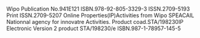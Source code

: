 Wipo Publication​ No.941E121
 ISBN.978-92-805-3329-3
 ISSN.2709-5193 Print
 ISSN.2709-5207 Online
Properties​(IP)​Activities​ from​ Wipo​ SPEACAIL
Nationnal agency for​ innovatre Activities.
  Product​ coad.​STA/198230IP
Electronic Version 2 product​ STA/198230/e​
 ISBN.987-1-78957-145-5     
